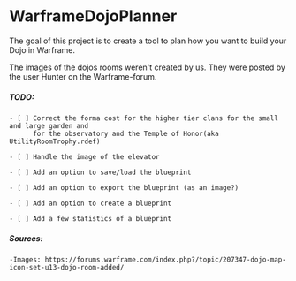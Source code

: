 # WarframeDojoPlanner

The goal of this project is to create a tool to plan how you want to build your Dojo in Warframe.

The images of the dojos rooms weren't created by us. They were posted by the user Hunter on the Warframe-forum.

##### TODO:

    - [ ] Correct the forma cost for the higher tier clans for the small and large garden and 
          for the observatory and the Temple of Honor(aka UtilityRoomTrophy.rdef)
    
    - [ ] Handle the image of the elevator
    
    - [ ] Add an option to save/load the blueprint
    
    - [ ] Add an option to export the blueprint (as an image?)
    
    - [ ] Add an option to create a blueprint
    
    - [ ] Add a few statistics of a blueprint



##### Sources:

    -Images: https://forums.warframe.com/index.php?/topic/207347-dojo-map-icon-set-u13-dojo-room-added/
